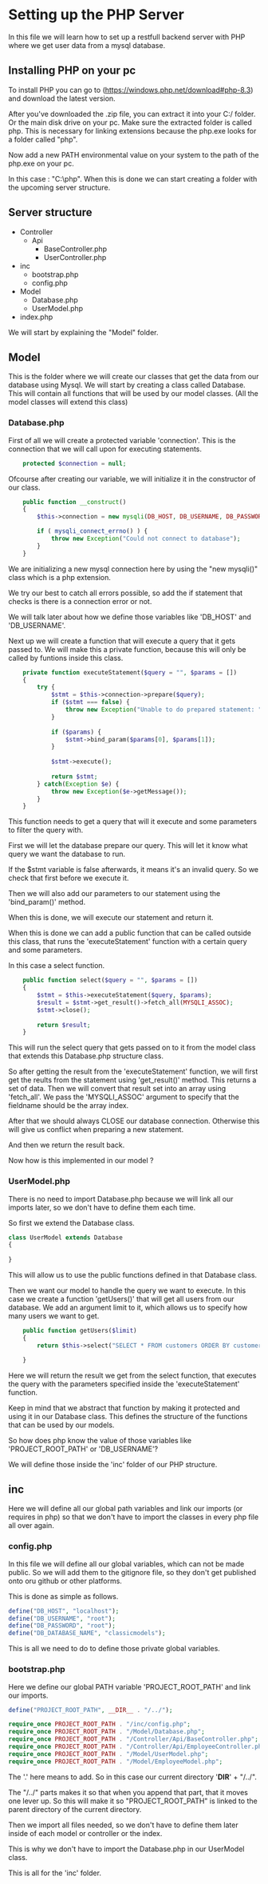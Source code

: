 # Setting up the PHP Server

In this file we will learn how to set up a restfull backend server with PHP where we get user data from a mysql database.

## Installing PHP on your pc

To install PHP you can go to (https://windows.php.net/download#php-8.3) and download the latest version.

After you've downloaded the .zip file, you can extract it into your C:/ folder. Or the main disk drive on your pc. Make sure the extracted folder is called php. This is necessary for linking extensions because the php.exe looks for a folder called "php".

Now add a new PATH environmental value on your system to the path of the php.exe on your pc.

In this case : "C:\php".
When this is done we can start creating a folder with the upcoming server structure.

## Server structure

- Controller
    - Api
        - BaseController.php
        - UserController.php
- inc
    - bootstrap.php
    - config.php
- Model
    - Database.php
    - UserModel.php
- index.php

We will start by explaining the "Model" folder.

## Model

This is the folder where we will create our classes that get the data from our database using Mysql. We will start by creating a class called Database. This will contain all functions that will be used by our model classes. (All the model classes will extend this class)

### Database.php

First of all we will create a protected variable 'connection'. This is the connection that we will call upon for executing statements.

```php
    protected $connection = null;

```

Ofcourse after creating our variable, we will initialize it in the constructor of our class.

```php
    public function __construct()
    {
        $this->connection = new mysqli(DB_HOST, DB_USERNAME, DB_PASSWORD, DB_DATABASE_NAME);

        if ( mysqli_connect_errno() ) {
            throw new Exception("Could not connect to database");
        }
    }
```

We are initializing a new mysql connection here by using the "new mysqli()" class which is a php extension.

We try our best to catch all errors possible, so add the if statement that checks is there is a connection error or not.

We will talk later about how we define those variables like 'DB_HOST' and 'DB_USERNAME'.

Next up we will create a function that will execute a query that it gets passed to.
We will make this a private function, because this will only be called by funtions inside this class.


```php
    private function executeStatement($query = "", $params = [])
    {
        try {
            $stmt = $this->connection->prepare($query);
            if ($stmt === false) {
                throw new Exception("Unable to do prepared statement: " . $query);
            }
    
            if ($params) {
                $stmt->bind_param($params[0], $params[1]);
            }
    
            $stmt->execute();
    
            return $stmt;
        } catch(Exception $e) {
            throw new Exception($e->getMessage());
        }
    }
```

This function needs to get a query that will it execute and some parameters to filter the query with.

First we will let the database prepare our query. This will let it know what query we want the database to run.

If the $stmt variable is false afterwards, it means it's an invalid query. So we check that first before we execute it.

Then we will also add our parameters to our statement using the 'bind_param()' method.

When this is done, we will execute our statement and return it.

When this is done we can add a public function that can be called outside this class, that runs the 'executeStatement' function with a certain query and some parameters.

In this case a select function.

```php
    public function select($query = "", $params = [])
    {
        $stmt = $this->executeStatement($query, $params);
        $result = $stmt->get_result()->fetch_all(MYSQLI_ASSOC);
        $stmt->close();
        
        return $result;
    }
```

This will run the select query that gets passed on to it from the model class that extends this Database.php structure class.

So after getting the result from the 'executeStatement' function, we will first get the reults from the statement using 'get_result()' method. This returns a set of data. Then we will convert that result set into an array using 'fetch_all'. We pass the 'MYSQLI_ASSOC' argument to specify that the fieldname should be the array index.

After that we should always CLOSE our database connection. Otherwise this will give us conflict when preparing a new statement.

And then we return the result back.

Now how is this implemented in our model ?

### UserModel.php

There is no need to import Database.php because we will link all our imports later, so we don't have to define them each time.

So first we extend the Database class.

```php
class UserModel extends Database
{
   
}

```

This will allow us to use the public functions defined in that Database class.

Then we want our model to handle the query we want to execute. In this case we create a function 'getUsers()' that will get all users from our database. We add an argument limit to it, which allows us to specify how many users we want to get.


```php
    public function getUsers($limit) 
    {
        return $this->select("SELECT * FROM customers ORDER BY customerNumber ASC LIMIT ?", ["i", $limit]);

    }

```

Here we will return the result we get from the select function, that executes the query with the parameters specified inside the 'executeStatement' function.

Keep in mind that we abstract that function by making it protected and using it in our Database class. This defines the structure of the functions that can be used by our models.

So how does php know the value of those variables like 'PROJECT_ROOT_PATH' or 'DB_USERNAME'? 

We will define those inside the 'inc' folder of our PHP structure.

## inc

Here we will define all our global path variables and link our imports (or requires in php) so that we don't have to import the classes in every php file all over again.

### config.php

In this file we will define all our global variables, which can not be made public. So we will add them to the gitignore file, so they don't get published onto oru github or other platforms.

This is done as simple as follows.

```php
define("DB_HOST", "localhost");
define("DB_USERNAME", "root");
define("DB_PASSWORD", "root");
define("DB_DATABASE_NAME", "classicmodels");

```

This is all we need to do to define those private global variables.

### bootstrap.php

Here we define our global PATH variable 'PROJECT_ROOT_PATH' and link our imports.

```php 
define("PROJECT_ROOT_PATH", __DIR__ . "/../");

require_once PROJECT_ROOT_PATH . "/inc/config.php";
require_once PROJECT_ROOT_PATH . "/Model/Database.php";
require_once PROJECT_ROOT_PATH . "/Controller/Api/BaseController.php";
require_once PROJECT_ROOT_PATH . "/Controller/Api/EmployeeController.php";
require_once PROJECT_ROOT_PATH . "/Model/UserModel.php";
require_once PROJECT_ROOT_PATH . "/Model/EmployeeModel.php";


```

The '.' here means to add. So in this case our current directory '__DIR__' + "/../".

The "/../" parts makes it so that when you append that part, that it moves one lever up. So this will make it so "PROJECT_ROOT_PATH" is linked to the parent directory of the current directory.

Then we import all files needed, so we don't have to define them later inside of each model or controller or the index.

This is why we don't have to import the Database.php in our UserModel class.

This is all for the 'inc' folder.